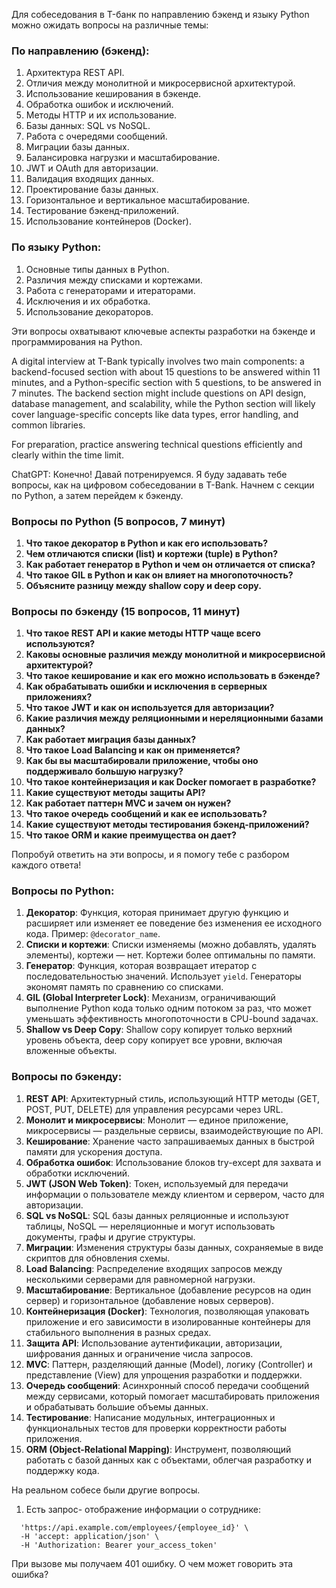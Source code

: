 Для собеседования в T-банк по направлению бэкенд и языку Python можно ожидать вопросы на различные темы:

### По направлению (бэкенд):
1. Архитектура REST API.
2. Отличия между монолитной и микросервисной архитектурой.
3. Использование кеширования в бэкенде.
4. Обработка ошибок и исключений.
5. Методы HTTP и их использование.
6. Базы данных: SQL vs NoSQL.
7. Работа с очередями сообщений.
8. Миграции базы данных.
9. Балансировка нагрузки и масштабирование.
10. JWT и OAuth для авторизации.
11. Валидация входящих данных.
12. Проектирование базы данных.
13. Горизонтальное и вертикальное масштабирование.
14. Тестирование бэкенд-приложений.
15. Использование контейнеров (Docker).
    
### По языку Python:
1. Основные типы данных в Python.
2. Различия между списками и кортежами.
3. Работа с генераторами и итераторами.
4. Исключения и их обработка.
5. Использование декораторов.

Эти вопросы охватывают ключевые аспекты разработки на бэкенде и программирования на Python.

A digital interview at T-Bank typically involves two main components: a backend-focused section with about 15 questions to be answered within 11 minutes, and a Python-specific section with 5 questions, to be answered in 7 minutes. The backend section might include questions on API design, database management, and scalability, while the Python section will likely cover language-specific concepts like data types, error handling, and common libraries. 

For preparation, practice answering technical questions efficiently and clearly within the time limit.

ChatGPT: Конечно! Давай потренируемся. Я буду задавать тебе вопросы, как на цифровом собеседовании в T-Bank. Начнем с секции по Python, а затем перейдем к бэкенду.

### Вопросы по Python (5 вопросов, 7 минут)

1. **Что такое декоратор в Python и как его использовать?**
2. **Чем отличаются списки (list) и кортежи (tuple) в Python?**
3. **Как работает генератор в Python и чем он отличается от списка?**
4. **Что такое GIL в Python и как он влияет на многопоточность?**
5. **Объясните разницу между shallow copy и deep copy.**

### Вопросы по бэкенду (15 вопросов, 11 минут)

1. **Что такое REST API и какие методы HTTP чаще всего используются?**
2. **Каковы основные различия между монолитной и микросервисной архитектурой?**
3. **Что такое кеширование и как его можно использовать в бэкенде?**
4. **Как обрабатывать ошибки и исключения в серверных приложениях?**
5. **Что такое JWT и как он используется для авторизации?**
6. **Какие различия между реляционными и нереляционными базами данных?**
7. **Как работает миграция базы данных?**
8. **Что такое Load Balancing и как он применяется?**
9. **Как бы вы масштабировали приложение, чтобы оно поддерживало большую нагрузку?**
10. **Что такое контейнеризация и как Docker помогает в разработке?**
11. **Какие существуют методы защиты API?**
12. **Как работает паттерн MVC и зачем он нужен?**
13. **Что такое очередь сообщений и как ее использовать?**
14. **Какие существуют методы тестирования бэкенд-приложений?**
15. **Что такое ORM и какие преимущества он дает?**

Попробуй ответить на эти вопросы, и я помогу тебе с разбором каждого ответа!

### Вопросы по Python:

1. **Декоратор**: Функция, которая принимает другую функцию и расширяет или изменяет ее поведение без изменения ее исходного кода. Пример: `@decorator_name`.
2. **Списки и кортежи**: Списки изменяемы (можно добавлять, удалять элементы), кортежи — нет. Кортежи более оптимальны по памяти.
3. **Генератор**: Функция, которая возвращает итератор с последовательностью значений. Использует `yield`. Генераторы экономят память по сравнению со списками.
4. **GIL (Global Interpreter Lock)**: Механизм, ограничивающий выполнение Python кода только одним потоком за раз, что может уменьшать эффективность многопоточности в CPU-bound задачах.
5. **Shallow vs Deep Copy**: Shallow copy копирует только верхний уровень объекта, deep copy копирует все уровни, включая вложенные объекты.

### Вопросы по бэкенду:

1. **REST API**: Архитектурный стиль, использующий HTTP методы (GET, POST, PUT, DELETE) для управления ресурсами через URL.
2. **Монолит и микросервисы**: Монолит — единое приложение, микросервисы — раздельные сервисы, взаимодействующие по API.
3. **Кеширование**: Хранение часто запрашиваемых данных в быстрой памяти для ускорения доступа.
4. **Обработка ошибок**: Использование блоков try-except для захвата и обработки исключений.
5. **JWT (JSON Web Token)**: Токен, используемый для передачи информации о пользователе между клиентом и сервером, часто для авторизации.
6. **SQL vs NoSQL**: SQL базы данных реляционные и используют таблицы, NoSQL — нереляционные и могут использовать документы, графы и другие структуры.
7. **Миграции**: Изменения структуры базы данных, сохраняемые в виде скриптов для обновления схемы.
8. **Load Balancing**: Распределение входящих запросов между несколькими серверами для равномерной нагрузки.
9. **Масштабирование**: Вертикальное (добавление ресурсов на один сервер) и горизонтальное (добавление новых серверов).
10. **Контейнеризация (Docker)**: Технология, позволяющая упаковать приложение и его зависимости в изолированные контейнеры для стабильного выполнения в разных средах.
11. **Защита API**: Использование аутентификации, авторизации, шифрования данных и ограничение числа запросов.
12. **MVC**: Паттерн, разделяющий данные (Model), логику (Controller) и представление (View) для упрощения разработки и поддержки.
13. **Очередь сообщений**: Асинхронный способ передачи сообщений между сервисами, который помогает масштабировать приложения и обрабатывать большие объемы данных.
14. **Тестирование**: Написание модульных, интеграционных и функциональных тестов для проверки корректности работы приложения.
15. **ORM (Object-Relational Mapping)**: Инструмент, позволяющий работать с базой данных как с объектами, облегчая разработку и поддержку кода.

На реальном собесе были другие вопросы.

1) Eсть запрос- отображение информации о сотруднике:
```curl -X 'GET' \
  'https://api.example.com/employees/{employee_id}' \
  -H 'accept: application/json' \
  -H 'Authorization: Bearer your_access_token'
```
При вызове мы получаем 401 ошибку. О чем может говорить эта ошибка?


